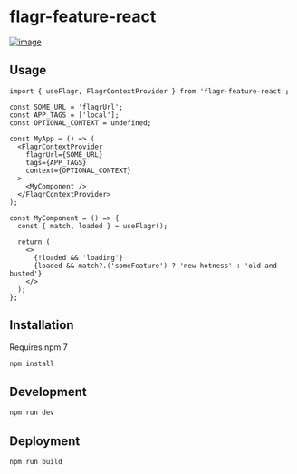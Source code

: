 # flagr-feature-react

[![image](https://img.shields.io/npm/v/flagr-feature-react?color=CC3534&logo=npm)](https://www.npmjs.com/package/flagr-feature-react)

## Usage

```tsx
import { useFlagr, FlagrContextProvider } from 'flagr-feature-react';

const SOME_URL = 'flagrUrl';
const APP_TAGS = ['local'];
const OPTIONAL_CONTEXT = undefined;

const MyApp = () => (
  <FlagrContextProvider
    flagrUrl={SOME_URL}
    tags={APP_TAGS}
    context={OPTIONAL_CONTEXT}
  >
    <MyComponent />
  </FlagrContextProvider>
);

const MyComponent = () => {
  const { match, loaded } = useFlagr();

  return (
    <>
      {!loaded && 'loading'}
      {loaded && match?.('someFeature') ? 'new hotness' : 'old and busted'}
    </>
  );
};
```

## Installation

Requires npm 7

```bash
npm install
```

## Development

```bash
npm run dev
```

## Deployment

```bash
npm run build
```
